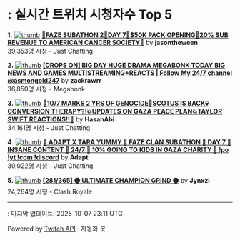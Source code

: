# : 실시간 트위치 시청자수 Top 5

**1.** [![thumb](https://static-cdn.jtvnw.net/previews-ttv/live_user_jasontheween-320x180.jpg)](https://twitch.tv/jasontheween)
**[🔴FAZE SUBATHON 2🔴DAY 7🔴$50K PACK OPENING🔴20% SUB REVENUE TO AMERICAN CANCER SOCIETY🔴](https://twitch.tv/jasontheween)** by **jasontheween**<br>39,353명 시청  - Just Chatting

**2.** [![thumb](https://static-cdn.jtvnw.net/previews-ttv/live_user_zackrawrr-320x180.jpg)](https://twitch.tv/zackrawrr)
**[[DROPS ON] BIG DAY HUGE DRAMA MEGABONK TODAY BIG NEWS AND GAMES MULTISTREAMING+REACTS | Follow My 24/7 channel @asmongold247](https://twitch.tv/zackrawrr)** by **zackrawrr**<br>36,850명 시청  - Megabonk

**3.** [![thumb](https://static-cdn.jtvnw.net/previews-ttv/live_user_hasanabi-320x180.jpg)](https://twitch.tv/HasanAbi)
**[🚨10/7 MARKS 2 YRS OF GENOCIDE🚨SCOTUS IS BACK💀CONVERSION THERAPY?!💥UPDATES ON GAZA PEACE PLAN💥TAYLOR SWIFT REACTIONS!!🗽](https://twitch.tv/HasanAbi)** by **HasanAbi**<br>34,161명 시청  - Just Chatting

**4.** [![thumb](https://static-cdn.jtvnw.net/previews-ttv/live_user_adapt-320x180.jpg)](https://twitch.tv/Adapt)
**[🎃 ADAPT X TARA YUMMY 🎃 FAZE CLAN SUBATHON 🎃 DAY 7 🎃 INSANE CONTENT 🎃 24/7 🎃 10% GOING TO KIDS IN GAZA CHARITY 🎃 !po !yt !com !discord](https://twitch.tv/Adapt)** by **Adapt**<br>30,022명 시청  - Just Chatting

**5.** [![thumb](https://static-cdn.jtvnw.net/previews-ttv/live_user_jynxzi-320x180.jpg)](https://twitch.tv/Jynxzi)
**[[281/365] 🟡 ULTIMATE CHAMPION GRIND 🟡](https://twitch.tv/Jynxzi)** by **Jynxzi**<br>24,264명 시청  - Clash Royale


---
: 마지막 업데이트: 2025-10-07 23:11 UTC

Powered by [Twitch API](https://dev.twitch.tv/docs/api/reference) · 자동화 봇